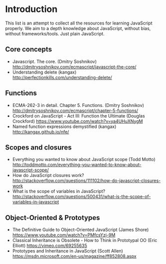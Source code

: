 # Introduction
This list is an attempt to collect all the resources for learning JavaScript properly. We aim to a depth knowledge about JavaScript, without bias, without frameworks/tools. Just plain JavaScript.

## Core concepts
 * Javascript. The core. (Dmitry Soshnikov) http://dmitrysoshnikov.com/ecmascript/javascript-the-core/
 * Understanding delete (kangax) http://perfectionkills.com/understanding-delete/

## Functions
 * ECMA-262-3 in detail. Chapter 5. Functions. (Dmitry Soshnikov) http://dmitrysoshnikov.com/ecmascript/chapter-5-functions/
 * Crockford on JavaScript - Act III: Function the Ultimate (Douglas Crockford) https://www.youtube.com/watch?v=ya4UHuXNygM
 * Named function expressions demystified (kangax) http://kangax.github.io/nfe/

## Scopes and closures
  * Everything you wanted to know about JavaScript scope (Todd Motto) http://toddmotto.com/everything-you-wanted-to-know-about-javascript-scope/
  * How do JavaScript closures work? http://stackoverflow.com/questions/111102/how-do-javascript-closures-work
  * What is the scope of variables in JavaScript? http://stackoverflow.com/questions/500431/what-is-the-scope-of-variables-in-javascript

## Object-Oriented & Prototypes
 * The Definitive Guide to Object-Oriented JavaScript (James Shore) https://www.youtube.com/watch?v=PMfcsYzj-9M
 * Classical Inheritance is Obsolete - How to Think in Prototypal OO (Eric Elliott) https://vimeo.com/69255635
 * Prototypes and Inheritance in JavaScript (Scott Allen) https://msdn.microsoft.com/en-us/magazine/ff852808.aspx
